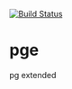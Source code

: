 [![Build Status](https://github.com/Ledest/pge/actions/workflows/erlang.yml/badge.svg)](https://github.com/Ledest/pge/actions/workflows/erlang.yml/badge.svg)

# pge

pg extended
